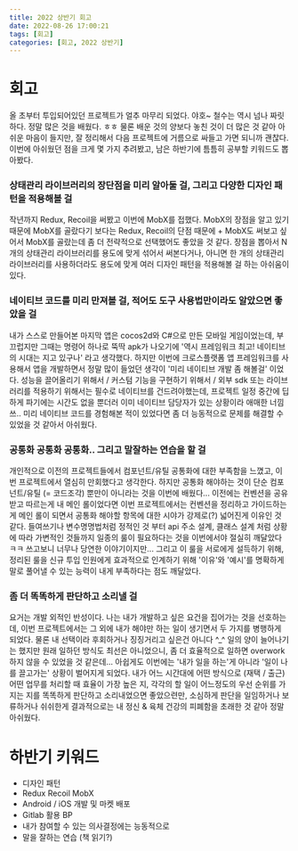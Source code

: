 ```yaml
---
title: 2022 상반기 회고
date: 2022-08-26 17:00:21
tags: [회고]
categories: [회고, 2022 상반기]
---
```


# 회고

올 초부터 투입되어있던 프로젝트가 얼추 마무리 되었다. 야호~ 철수는 역시 넘나 짜릿하다.
정말 많은 것을 배웠다. ㅎㅎ 물론 배운 것의 양보다 놓친 것이 더 많은 것 같아 아쉬운 마음이 들지만, 잘 정리해서 다음 프로젝트에 거름으로 싸들고 가면 되니까 괜찮다. 이번에 아쉬웠던 점을 크게 몇 가지 추려봤고, 남은 하반기에 틈틈히 공부할 키워드도 뽑아봤다.

### 상태관리 라이브러리의 장단점을 미리 알아둘 걸, 그리고 다양한 디자인 패턴을 적용해볼 걸

작년까지 Redux, Recoil을 써봤고 이번에 MobX를 접했다. MobX의 장점을 알고 있기 때문에 MobX를 골랐다기 보다는 Redux, Recoil의 단점 때문에 + MobX도 써보고 싶어서 MobX를 골랐는데 좀 더 전략적으로 선택했어도 좋았을 것 같다. 장점을 뽑아서 N개의 상태관리 라이브러리를 용도에 맞게 섞어서 써본다거나, 아니면 한 개의 상태관리 라이브러리를 사용하더라도 용도에 맞게 여러 디자인 패턴을 적용해볼 걸 하는 아쉬움이 있다.

### 네이티브 코드를 미리 만져볼 걸, 적어도 도구 사용법만이라도 알았으면 좋았을 걸

내가 스스로 만들어본 마지막 앱은 cocos2d와 C#으로 만든 모바일 게임이었는데, 부끄럽지만 그때는 명령어 하나로 뚝딱 apk가 나오기에 '역시 프레임워크 최고! 네이티브의 시대는 지고 있구나' 라고 생각했다. 하지만 이번에 크로스플랫폼 앱 프레임워크를 사용해서 앱을 개발하면서 정말 많이 들었던 생각이 '미리 네이티브 개발 좀 해볼걸' 이었다. 성능을 끌어올리기 위해서 / 커스텀 기능을 구현하기 위해서 / 외부 sdk 또는 라이브러리를 적용하기 위해서는 필수로 네이티브를 건드려야했는데, 프로젝트 일정 중간에 딥하게 파기에는 시간도 없을 뿐더러 이미 네이티브 담당자가 있는 상황이라 애매한 너낌쓰.. 미리 네이티브 코드를 경험해본 적이 있었다면 좀 더 능동적으로 문제를 해결할 수 있었을 것 같아서 아쉬웠다.

### 공통화 공통화 공통화.. 그리고 말잘하는 연습을 할 걸

개인적으로 이전의 프로젝트들에서 컴포넌트/유틸 공통화에 대한 부족함을 느꼈고, 이번 프로젝트에서 열심히 만회했다고 생각한다. 하지만 공통화 해야하는 것이 단순 컴포넌트/유틸 (= 코드조각) 뿐만이 아니라는 것을 이번에 배웠다... 이전에는 컨벤션을 공유 받고 따르는게 내 메인 롤이었다면 이번 프로젝트에서는 컨벤션을 정리하고 가이드하는게 메인 롤이 되면서 공통화 해야할 항목에 대한 시야가 강제로(?) 넓어진게 이유인 것 같다. 들여쓰기나 변수명명법처럼 정적인 것 부터 api 주소 설계, 클래스 설계 처럼 상황에 따라 가변적인 것들까지 일종의 룰이 필요하다는 것을 이번에서야 절실히 깨달았다 ㅋㅋ 쓰고보니 너무나 당연한 이야기이지만... 그리고 이 룰을 서로에게 설득하기 위해, 정리된 룰을 신규 투입 인원에게 효과적으로 인계하기 위해 '이유'와 '예시'를 명확하게 말로 풀어낼 수 있는 능력이 내게 부족하다는 점도 깨달았다.

### 좀 더 똑똑하게 판단하고 소리낼 걸

요거는 개발 외적인 반성이다. 나는 내가 개발하고 싶은 요건을 집어가는 것을 선호하는데, 이번 프로젝트에서는 그 외에 내가 해야만 하는 일이 생기면서 두 가지를 병행하게 되었다. 물론 내 선택이라 후회하거나 징징거리고 싶은건 아니다 ^\_^ 일의 양이 늘어나기는 했지만 원래 일하던 방식도 최선은 아니었으니, 좀 더 효율적으로 일하면 overwork 하지 않을 수 있었을 것 같은데... 아쉽게도 이번에는 '내가 일을 하는'게 아니라 '일이 나를 끌고가는' 상황이 벌어지게 되었다. 내가 어느 시간대에 어떤 방식으로 (재택 / 출근) 어떤 업무를 처리할 때 효율이 가장 높은 지, 각각의 할 일이 어느정도의 우선 순위를 가지는 지를 똑똑하게 판단하고 소리내었으면 좋았으련만, 소심하게 판단을 일임하거나 보류하거나 쉬쉬한게 결과적으로는 내 정신 & 육체 건강의 피폐함을 초래한 것 같아 정말 아쉬웠다.

# 하반기 키워드

- 디자인 패턴
- Redux Recoil MobX
- Android / iOS 개발 및 마켓 배포
- Gitlab 활용 BP
- 내가 참여할 수 있는 의사결정에는 능동적으로
- 말을 잘하는 연습 (책 읽기?)
